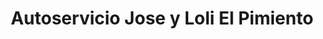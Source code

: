 ---
title: "Autoservicio Jose y Loli El Pimiento"
url: /arjonilla/autoservicio-jose-y-loli-el-pimiento/
shop: Supermarkt
---